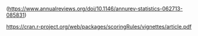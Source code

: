 (https://www.annualreviews.org/doi/10.1146/annurev-statistics-062713-085831)

https://cran.r-project.org/web/packages/scoringRules/vignettes/article.pdf
